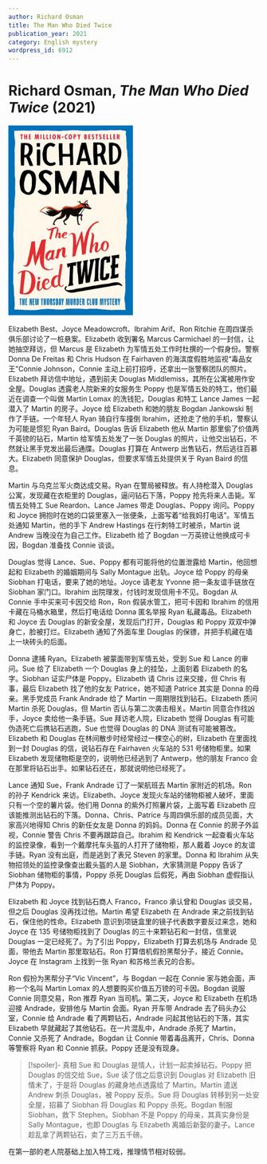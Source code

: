 ```yaml
---
author: Richard Osman
title: The Man Who Died Twice
publication_year: 2021
category: English mystery
wordpress_id: 6912
---
```


# Richard Osman, <i>The Man Who Died Twice</i> (2021)

<img src=images/2021_cover.jpg width=250/>

Elizabeth Best、Joyce Meadowcroft、Ibrahim Arif、Ron Ritchie 在周四谋杀俱乐部讨论了一桩悬案。Elizabeth 收到署名 Marcus Carmichael 的一封信，让她抽空拜访，但 Marcus 是 Elizabeth 为军情五处工作时杜撰的一个假身份。警察 Donna De Freitas 和 Chris Hudson 在 Fairhaven 的海滨度假胜地监视“毒品女王”Connie Johnson，Connie 主动上前打招呼，还拿出一张警察团队的照片。Elizabeth 拜访信中地址，遇到前夫 Douglas Middlemiss，其所在公寓被用作安全屋。Douglas 透露老人院新来的女服务生 Poppy 也是军情五处的特工，他们最近在调查一个叫做 Martin Lomax 的洗钱犯，Douglas 和特工 Lance James 一起潜入了 Martin 的房子。Joyce 给 Elizabeth 和她的朋友 Bogdan Jankowski 制作了手链。一个年轻人 Ryan 骑自行车撞倒 Ibrahim，还抢走了他的手机，警察认为可能是惯犯 Ryan Baird。Douglas 告诉 Elizabeth 他从 Martin 那里偷了价值两千英镑的钻石，Martin 给军情五处发了一张 Douglas 的照片，让他交出钻石，不然就让黑手党发出最后通牒。Douglas 打算在 Antwerp 出售钻石，然后逃往百慕大。Elizabeth 同意保护 Douglas，但要求军情五处提供关于 Ryan Baird 的信息。

Martin 与乌克兰军火商达成交易。Ryan 在警局被释放。有人持枪潜入 Douglas 公寓，发现藏在衣柜里的 Douglas，逼问钻石下落，Poppy 抢先将来人击毙。军情五处特工 Sue Reardon、Lance James 带走 Douglas、Poppy 询问。Poppy 和 Joyce 拥抱时在她的口袋里塞入一张便条，上面写着“给我妈打电话”。军情五处通知 Martin，他的手下 Andrew Hastings 在行刺特工时被杀，Martin 说 Andrew 当晚没在为自己工作。Elizabeth 给了 Bogdan 一万英镑让他换成可卡因，Bogdan 准备找 Connie 谈谈。

Douglas 觉得 Lance、Sue、Poppy 都有可能将他的位置泄露给 Martin，他回想起和 Elizabeth 的婚姻期间与 Sally Montague 出轨。Joyce 给 Poppy 的母亲 Siobhan 打电话，要来了她的地址。Joyce 请老友 Yvonne 把一条友谊手链放在 Siobhan 家门口。Ibrahim 出院理发，付钱时发现信用卡不见。Bogdan 从 Connie 手中买来可卡因交给 Ron，Ron 假装水管工，把可卡因和 Ibrahim 的信用卡藏在马桶水箱里，然后打电话给 Donna 匿名举报 Ryan 私藏毒品。Elizabeth 和 Joyce 去 Douglas 的新安全屋，发现后门打开，Douglas 和 Poppy 双双中弹身亡，脸被打烂。Elizabeth 通知了外面车里 Douglas 的保镖，并把手机藏在墙上一块砖头的后面。

Donna 逮捕 Ryan。Elizabeth 被蒙面带到军情五处，受到 Sue 和 Lance 的审问。Sue 给了 Elizabeth 一个 Douglas 身上的挂坠，上面刻着 Elizabeth 的名字。Siobhan 证实尸体是 Poppy。Elizabeth 请 Chris 过来交接，但 Chris 有事，最后 Elizabeth 找了他的女友 Patrice，她不知道 Patrice 其实是 Donna 的母亲。黑手党成员 Frank Andrade 给了 Martin 一周期限找到钻石。Elizabeth 质问 Martin 杀死 Douglas，但 Martin 否认与第二次袭击相关。Martin 同意合作找凶手，Joyce 卖给他一条手链。Sue 拜访老人院，Elizabeth 觉得 Douglas 有可能伪造死亡后携钻石逃跑，Sue 也觉得 Douglas 的 DNA 测试有可能被篡改。Elizabeth 和 Douglas 在林间散步时经常经过一棵空心的树，Elizabeth 在里面找到一封 Douglas 的信，说钻石存在 Fairhaven 火车站的 531 号储物柜里。如果 Elizabeth 发现储物柜是空的，说明他已经逃到了 Antwerp，他的朋友 Franco 会在那里将钻石出手。如果钻石还在，那就说明他已经死了。

Lance 通知 Sue，Frank Andrade 订了一架航班去 Martin 家附近的机场。Ron 的孙子 Kendrick 来访。Elizabeth、Joyce 发现火车站的储物柜被人破坏，里面只有一个空的薯片袋。他们用 Donna 的紫外灯照薯片袋，上面写着 Elizabeth 应该能推测出钻石的下落。Donna、Chris、Patrice 与周四俱乐部的成员见面，大家高兴地得知 Chris 的新任女友是 Donna 的妈妈。Donna 在 Connie 的房子外监视，Connie 警告 Chris 不要再跟踪自己。Ibrahim 和 Kendrick 一起查看火车站的监控录像，看到一个戴摩托车头盔的人打开了储物柜，那人戴着 Joyce 的友谊手链。Ryan 没有出庭，而是逃到了表兄 Steven 的家里。Donna 和 Ibrahim 从失物招领处的监控录像查出戴头盔的人是 Siobhan，大家猜测是 Poppy 告诉了 Siobhan 储物柜的事情，Poppy 杀死 Douglas 后假死，再由 Siobhan 虚假指认尸体为 Poppy。

Elizabeth 和 Joyce 找到钻石商人 Franco，Franco 承认曾和 Douglas 谈交易，但之后 Douglas 没再找过他。Martin 希望 Elizabeth 在 Andrade 来之前找到钻石，保住他的性命。Elizabeth 意识到项链盒里的镜子代表数字要反过来念，她和 Joyce 在 135 号储物柜找到了 Douglas 的三十来颗钻石和一封信，信里说 Douglas 一定已经死了。为了引出 Poppy，Elizabeth 打算去机场与 Andrade 见面，带他去 Martin 那里取钻石。Ron 打算借机假扮黑帮分子，接近 Connie。Joyce 在 Instagram 上找到一张 Ryan 和苏格兰表兄的合影。

Ron 假扮为黑帮分子“Vic Vincent”，与 Bogdan 一起在 Connie 家与她会面，声称一个名叫 Martin Lomax 的人想要购买价值五万镑的可卡因。Bogdan 说服 Connie 同意交易，Ron 推荐 Ryan 当司机。第二天，Joyce 和 Elizabeth 在机场迎接 Andrade，安排他与 Martin 会面。Ryan 开车带 Andrade 去了码头办公室，Connie 给 Andrade 看了两颗钻石，Andrade 问起其他钻石的下落，其实 Elizabeth 早就藏起了其他钻石。在一片混乱中，Andrade 杀死了 Martin，Connie 又杀死了 Andrade。Bogdan 让 Connie 带着毒品离开，Chris、Donna 等警察将 Ryan 和 Connie 抓获。Poppy 还是没有现身。

> [!spoiler]- 真相
> Sue 和 Douglas 是情人，计划一起卖掉钻石。Poppy 把 Douglas 的信交给 Sue，Sue 读了信之后意识到 Douglas 对 Elizabeth 旧情未了，于是将 Douglas 的藏身地点透露给了 Martin。Martin 遣送 Andrew 刺杀 Douglas，被 Poppy 反杀。Sue 将 Douglas 转移到另一处安全屋，招募了 Siobhan 将 Douglas 和 Poppy 杀死。Bogdan 制服 Siobhan，救下 Stephen。Siobhan 不是 Poppy 的母亲，其真实身份是 Sally Montague，也即 Douglas 与 Elizabeth 离婚后新娶的妻子。Lance 趁乱拿了两颗钻石，卖了三万五千磅。

在第一部的老人院基础上加入特工戏，推理情节相对较弱。